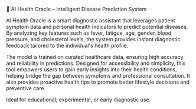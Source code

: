 🧬 AI Health Oracle – Intelligent Disease Prediction System

AI Health Oracle is a smart diagnostic assistant that leverages patient symptom data and personal health indicators to predict potential diseases. By analyzing key features such as fever, fatigue, age, gender, blood pressure, and cholesterol levels, the system provides instant diagnostic feedback tailored to the individual's health profile.

The model is trained on curated healthcare data, ensuring high accuracy and reliability in predictions. Designed for accessibility and simplicity, this tool empowers users to gain early insights into their health conditions, helping bridge the gap between symptoms and professional consultation. It also provides proactive health tips to promote better lifestyle decisions and preventive care.

Ideal for educational, experimental, or early diagnostic use.

